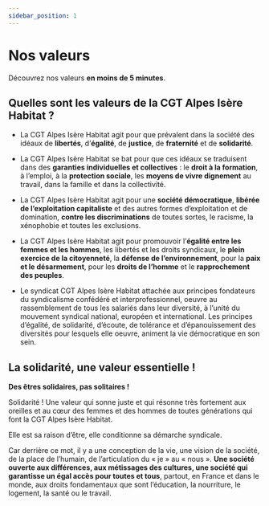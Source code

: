 ```yaml
---
sidebar_position: 1
---
```


# Nos valeurs

Découvrez nos valeurs **en moins de 5 minutes**.

## Quelles sont les valeurs de la CGT Alpes Isère Habitat ?

* La CGT Alpes Isère Habitat agit pour que prévalent dans la société des idéaux de **libertés**, d’**égalité**, de **justice**, de **fraternité** et de **solidarité**.

* La CGT Alpes Isère Habitat se bat pour que ces idéaux se traduisent dans des **garanties individuelles et collectives** : le **droit à la formation**, à l’emploi, à la **protection sociale**, les **moyens de vivre dignement** au travail, dans la famille et dans la collectivité.

* La CGT Alpes Isère Habitat agit pour une **société démocratique**, **libérée de l’exploitation capitaliste** et des autres formes d’exploitation et de domination, **contre les discriminations** de toutes sortes, le racisme, la xénophobie et toutes les exclusions.

* La CGT Alpes Isère Habitat agit pour promouvoir l’**égalité entre les femmes et les hommes**, les libertés et les droits syndicaux, le **plein exercice de la citoyenneté**, la **défense de l’environnement**, pour la **paix et le désarmement**, pour les **droits de l’homme** et le **rapprochement des peuples**.

* Le syndicat CGT Alpes Isère Habitat attachée aux principes fondateurs du syndicalisme confédéré et interprofessionnel, oeuvre au rassemblement de tous les salariés dans leur diversité, à l’unité du mouvement syndical national, européen et international. Les principes d’égalité, de solidarité, d’écoute, de tolérance et d’épanouissement des diversités pour lesquels elle oeuvre, animent la vie démocratique en son sein.

## La solidarité, une valeur essentielle !

**Des êtres solidaires, pas solitaires !**

Solidarité ! Une valeur qui sonne juste et qui résonne très fortement aux oreilles et au cœur des femmes et des hommes de toutes générations qui font la CGT Alpes Isère Habitat.

Elle est sa raison d’être, elle conditionne sa démarche syndicale.

Car derrière ce mot, il y a une conception de la vie, une vision de la société, de la place de l’humain, de l’articulation du « je » au « nous ». **Une société ouverte aux différences, aux métissages des cultures, une société qui garantisse un égal accès pour toutes et tous**, partout, en France et dans le monde, aux droits fondamentaux que sont l’éducation, la nourriture, le logement, la santé ou le travail.